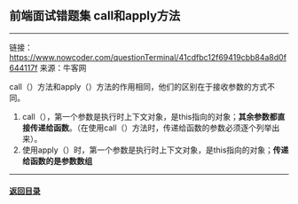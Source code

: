 ## 前端面试错题集 call和apply方法

---

链接：https://www.nowcoder.com/questionTerminal/41cdfbc12f69419cbb84a8d0f644117f
来源：牛客网

call（）方法和apply（）方法的作用相同，他们的区别在于接收参数的方式不同。



1. call（），第一个参数是执行时上下文对象，是this指向的对象；**其余参数都直接传递给函数**。（在使用call（）方法时，传递给函数的参数必须逐个列举出来）。
2. 使用apply（）时，第一个参数是执行时上下文对象，是this指向的对象；**传递给函数的是参数数组**



---

#### [返回目录](./)



